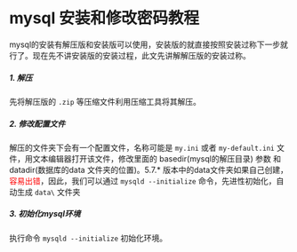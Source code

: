 # mysql 安装和修改密码教程
  mysql的安装有解压版和安装版可以使用，安装版的就直接按照安装过称下一步就行了。现在先不讲安装版的安装过程，此文先讲解解压版的安装过称。
##### 1. 解压
先将解压版的 `.zip` 等压缩文件利用压缩工具将其解压。
##### 2. 修改配置文件
解压的文件夹下会有一个配置文件，名称可能是 `my.ini` 或者 `my-default.ini` 文件，用文本编辑器打开该文件，修改里面的 basedir(mysql的解压目录) 参数 和 datadir(数据库的data 文件夹的位置)。5.7.* 版本中的data文件夹如果自己创建，<font color="red">容易出错</font>，因此，我们可以通过 `mysqld --initialize` 命令，先进性初始化，自动生成 `data\` 文件夹
##### 3. 初始化mysql环境
执行命令 `mysqld --initialize` 初始化环境。